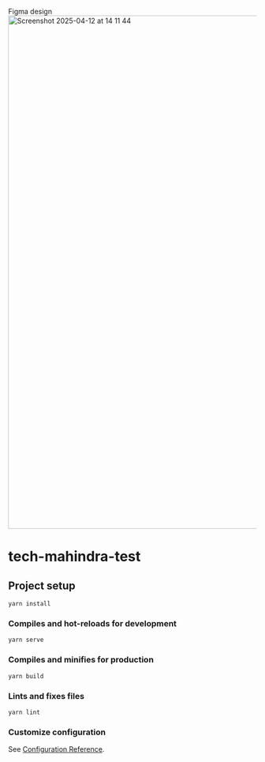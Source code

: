 Figma design
<img width="1040" alt="Screenshot 2025-04-12 at 14 11 44" src="https://github.com/user-attachments/assets/b21704d0-a69f-4299-8045-d16e4409c772" />


# tech-mahindra-test

## Project setup
```
yarn install
```

### Compiles and hot-reloads for development
```
yarn serve
```

### Compiles and minifies for production
```
yarn build
```

### Lints and fixes files
```
yarn lint
```

### Customize configuration
See [Configuration Reference](https://cli.vuejs.org/config/).
